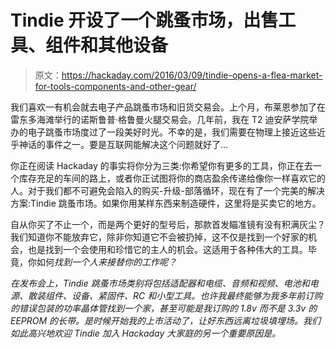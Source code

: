 # Tindie 开设了一个跳蚤市场，出售工具、组件和其他设备

> 原文：<https://hackaday.com/2016/03/09/tindie-opens-a-flea-market-for-tools-components-and-other-gear/>

我们喜欢一有机会就去电子产品跳蚤市场和旧货交易会。上个月，布莱恩参加了在雷东多海滩举行的诺斯鲁普·格鲁曼火腿交易会。几年前，我在 T2 迪安萨学院举办的电子跳蚤市场度过了一段美好时光。不幸的是，我们需要在物理上接近这些近乎神话的事件之一。要是互联网能解决这个问题就好了…

你正在阅读 Hackaday 的事实将你分为三类:你希望你有更多的工具，你正在去一个库存充足的车间的路上，或者你正试图将你的商店盈余传递给像你一样喜欢它的人。对于我们都不可避免会陷入的购买-升级-部落循环，现在有了一个完美的解决方案:Tindie 跳蚤市场。如果你用某样东西来制造硬件，这里将是买卖它的地方。

自从你买了不止一个，而是两个更好的型号后，那款首发瞄准镜有没有积满灰尘？我们知道你不能放弃它，除非你知道它不会被扔掉，这不仅是找到一个好家的机会，也是找到一个会使用和珍惜它的主人的机会。这适用于各种伟大的工具。毕竟，你如何*找到一个人来接替你的工作呢？*

 *在发布会上，Tindie 跳蚤市场类别将包括适配器和电缆、音频和视频、电池和电源、散装组件、设备、紧固件、RC 和小型工具。也许我最终能够为我多年前订购的错误包装的功率晶体管找到一个家，甚至可能是我订购的 1.8v 而不是 3.3v 的 EEPROM 的长带。是时候开始我的上市活动了，让好东西远离垃圾填埋场。我们如此高兴地欢迎 Tindie 加入 Hackaday 大家庭的另一个重要原因是。*